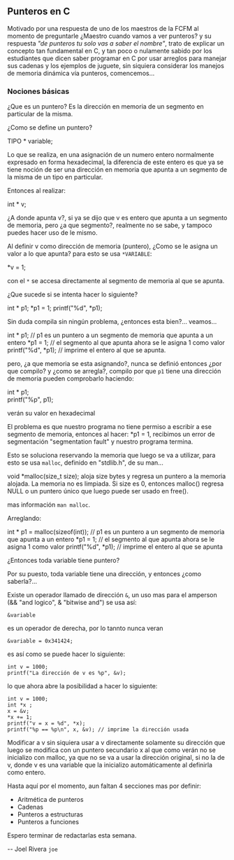 <style>
   #content p{
    text-indent: 0px;
   }
</style>

## Punteros en C

Motivado por una respuesta de uno de los maestros de la FCFM al momento de preguntarle
¿Maestro cuando vamos a ver punteros?  y su respuesta *"de punteros tu solo vas a saber el nombre"*,
trato de explicar un concepto tan fundamental en C, y tan poco o nulamente sabido por los 
estudiantes que dicen saber programar en C por usar arreglos para manejar
sus cadenas y los ejemplos de juguete, sin siquiera considerar los manejos
de memoria dinámica vía punteros, comencemos...


### Nociones básicas

¿Que es un puntero?
Es la dirección en memoria de un segmento en particular de la misma.

¿Como se define un puntero?

   TIPO * variable;

Lo que se realiza, en una asignación de un numero entero normalmente
expresado en forma hexadecimal, la diferencia de este entero es que ya se
tiene noción de ser una dirección en memoria que apunta a un segmento de la misma
de un tipo en particular.

Entonces al realizar:

 int * v;

¿A donde apunta v?, si ya se dijo que v es entero que apunta a un segmento de memoria, pero 
¿a que segmento?, realmente no se sabe, y tampoco puedes hacer uso de le mismo.


Al definir v como dirección de memoria (puntero), ¿Como se le asigna un valor a lo que apunta?
para esto se usa `*VARIABLE`:

  *v  = 1;

con el `*` se accesa directamente al segmento de memoria al que se apunta.

¿Que sucede si se intenta hacer lo siguiente?

   int * p1;
   *p1 = 1;
   printf("%d", *p1);

Sin duda compila sin ningún problema, ¿entonces esta bien?... veamos...

  int * p1;  // p1 es un puntero a un segmento de memoria que apunta a un entero
  *p1 = 1;   // el segmento al que apunta ahora se le asigna 1 como valor
  printf("%d", *p1); // imprime el entero al que se apunta.

pero, ¿a que memoria se esta asignando?, nunca se definió entonces ¿por que compilo?
y ¿como se arregla?, compilo por que `p1` tiene una dirección de memoria pueden comprobarlo
haciendo:

  int * p1;  
  printf("%p", p1);

verán su valor en hexadecimal

El problema es que nuestro programa no tiene permiso a escribir a ese segmento de memoria, entonces
al hacer: *p1 = 1, recibimos un error de segmentación "segmentation fault" y nuestro programa
termina.

Esto se soluciona reservando la memoria que luego se va a utilizar, para esto se usa `malloc`,
definido en "stdlib.h", de su man...

   void *malloc(size_t size);
        aloja size bytes y regresa un puntero a la memoria alojada. La memoria no es limpiada. Si size es 0, entonces malloc() regresa NULL
        o un puntero único que luego puede ser usado en free().
   
mas información `man malloc`.

Arreglando:

   int * p1 = malloc(sizeof(int)); // p1 es un puntero a un segmento de memoria que apunta a un entero
   *p1 = 1;   // el segmento al que apunta ahora se le asigna 1 como valor
   printf("%d", *p1); // imprime el entero al que se apunta


¿Entonces toda variable tiene puntero?

Por su puesto, toda variable tiene una dirección, y entonces ¿como saberla?...


Existe un operador llamado de dirección  `&`, un uso mas para el amperson (&& "and logico", & "bitwise and")
se usa así:

    &variable

es un operador de derecha, por lo tannto  nunca veran

    &variable = 0x341424;
    
es así como se puede hacer lo siguiente:   

    int v = 1000;
    printf("La dirección de v es %p", &v);

lo que ahora abre la posibilidad a hacer lo siguiente:

    int v = 1000;
    int *x ;
    x = &v;
    *x += 1;
    printf("v = x = %d", *x); 
    printf("%p == %p\n", x, &v); // imprime la dirección usada


Modificar a v sin siquiera usar a v directamente solamente su dirección
que luego se modifica con un puntero secundario x al que como verán no se
inicializo con malloc, ya que no se va a usar la dirección original, si no la de v,
donde v es una variable que la inicializo automáticamente al definirla como entero.


Hasta aquí por el momento, aun faltan 4 secciones mas por definir:

  * Aritmética de punteros
  * Cadenas
  * Punteros a estructuras
  * Punteros a funciones

Espero terminar de redactarlas esta semana.

-- Joel Rivera 	`joe`
